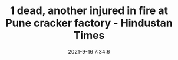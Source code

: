 ---
"title": "1 dead, another injured in fire at Pune cracker factory - Hindustan Times"
"date": "2021-9-16 7:34:6"
"feed_name": "GOOGLENEWSINDUSTRIAL"
"feed_website": "https://news.google.com/search?q=industrial%2Bincident&hl=en-US&gl=US&ceid=US:en"
"feed_rss": "https://news.google.com/rss/search?q=industrial%2Bincident&hl=en-US&gl=US&ceid=US:en"
"link": "https://www.hindustantimes.com/cities/pune-news/1-dead-another-injured-in-fire-at-pune-cracker-factory-101631777646999.html"
"file": "_posts/2021-1-1-3773f39edd0a6c234f044154bd3b752e27c461a4.md"
"accident": "1"
"drilling": "1"
"dead": "1"
"injured": "0"
---